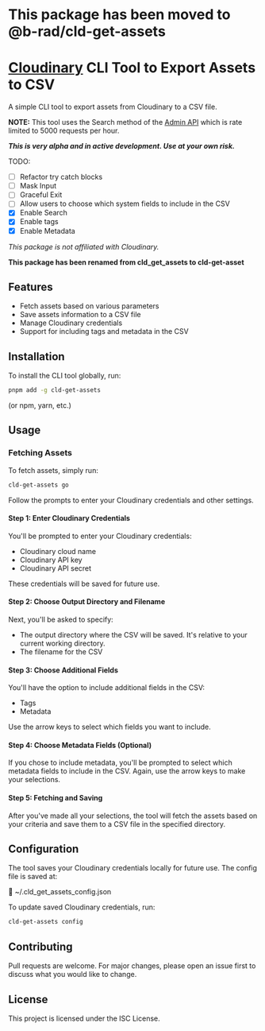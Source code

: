 # This package has been moved to @b-rad/cld-get-assets

# [Cloudinary](https://cloudinary.com) CLI Tool to Export Assets to CSV

A simple CLI tool to export assets from Cloudinary to a CSV file.

**NOTE:** This tool uses the Search method of the [Admin API](https://cloudinary.com/documentation/admin_api) which is rate limited to 5000 requests per hour.

**_This is very alpha and in active development. Use at your own risk._**

TODO:

- [ ] Refactor try catch blocks
- [ ] Mask Input
- [ ] Graceful Exit
- [ ] Allow users to choose which system fields to include in the CSV
- [x] Enable Search
- [x] Enable tags
- [x] Enable Metadata

_This package is not affiliated with Cloudinary._

**This package has been renamed from cld_get_assets to cld-get-asset**

## Features

- Fetch assets based on various parameters
- Save assets information to a CSV file
- Manage Cloudinary credentials
- Support for including tags and metadata in the CSV

## Installation

To install the CLI tool globally, run:

```bash
pnpm add -g cld-get-assets
```

(or npm, yarn, etc.)

## Usage

### Fetching Assets

To fetch assets, simply run:

```bash
cld-get-assets go
```

Follow the prompts to enter your Cloudinary credentials and other settings.

#### Step 1: Enter Cloudinary Credentials

You'll be prompted to enter your Cloudinary credentials:

- Cloudinary cloud name
- Cloudinary API key
- Cloudinary API secret

These credentials will be saved for future use.

#### Step 2: Choose Output Directory and Filename

Next, you'll be asked to specify:

- The output directory where the CSV will be saved. It's relative to your current working directory.
- The filename for the CSV

#### Step 3: Choose Additional Fields

You'll have the option to include additional fields in the CSV:

- Tags
- Metadata

Use the arrow keys to select which fields you want to include.

#### Step 4: Choose Metadata Fields (Optional)

If you chose to include metadata, you'll be prompted to select which metadata fields to include in the CSV. Again, use the arrow keys to make your selections.

#### Step 5: Fetching and Saving

After you've made all your selections, the tool will fetch the assets based on your criteria and save them to a CSV file in the specified directory.

## Configuration

The tool saves your Cloudinary credentials locally for future use. The config file is saved at:

:open_file_folder: ~/.cld_get_assets_config.json

To update saved Cloudinary credentials, run:

```bash
cld-get-assets config
```

## Contributing

Pull requests are welcome. For major changes, please open an issue first to discuss what you would like to change.

## License

This project is licensed under the ISC License.
